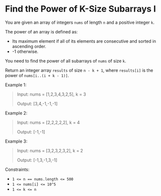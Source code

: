# Find the Power of K-Size Subarrays I

You are given an array of integers `nums` of length `n` and a positive integer `k`.

The power of an array is defined as:

- Its maximum element if all of its elements are consecutive and sorted in ascending order.
- -1 otherwise.

You need to find the power of all subarrays of `nums` of size `k`.

Return an integer array `results` of size `n - k + 1`, where `results[i]` is the power of `nums[i..(i + k - 1)]`.

Example 1:

> Input: nums = [1,2,3,4,3,2,5], k = 3
>
> Output: [3,4,-1,-1,-1]

Example 2:

> Input: nums = [2,2,2,2,2], k = 4
>
> Output: [-1,-1]

Example 3:

> Input: nums = [3,2,3,2,3,2], k = 2
>
> Output: [-1,3,-1,3,-1]

Constraints:

- `1 <= n == nums.length <= 500`
- `1 <= nums[i] <= 10^5`
- `1 <= k <= n`
